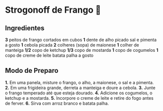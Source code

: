 # Strogonoff de Frango :chicken:

## Ingredientes
**3** peitos de frango cortados em cubos
**1** dente de alho picado
sal e pimenta a gosto
**1** cebola picada
**2** colheres (sopa) de maionese
**1** colher de manteiga
**1/2** copo de ketchup
**1/3** copo de mostarda
**1** copo de cogumelos
**1** copo de creme de leite
batata palha a gosto

## Modo de Preparo

**1.** Em uma panela, misture o frango, o alho, a maionese, o sal e a pimenta.
**2.** Em uma frigideira grande, derreta a manteiga e doure a cebola.
**3.** Junte o frango temperado até que esteja dourado.
**4.** Adicione os cogumelos, o ketchup e a mostarda.
**5.** Incorpore o creme de leite e retire do fogo antes de ferver.
**6.** Sirva com arroz branco e batata palha.
